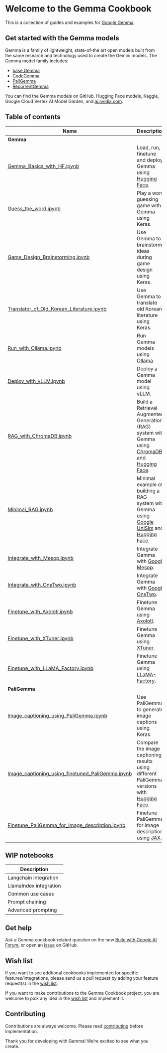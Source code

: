 # Welcome to the Gemma Cookbook
This is a collection of guides and examples for [Google Gemma](https://ai.google.dev/gemma/).

## Get started with the Gemma models
Gemma is a family of lightweight, state-of-the art open models built from the same research and technology used to create the Gemini models. The Gemma model family includes:
* [base Gemma](https://ai.google.dev/gemma/docs/model_card)
* [CodeGemma](https://ai.google.dev/gemma/docs/codegemma)
* [PaliGemma](https://ai.google.dev/gemma/docs/paligemma)
* [RecurrentGemma](https://ai.google.dev/gemma/docs/recurrentgemma)

You can find the Gemma models on GitHub, Hugging Face models, Kaggle, Google Cloud Vertex AI Model Garden, and [ai.nvidia.com](ai.nvidia.com).

## Table of contents

| Name                                                                                                           | Description                                                                                                                                              |
| -------------------------------------------------------------------------------------------------------------- | -------------------------------------------------------------------------------------------------------------------------------------------------------- |
| **Gemma**                                                                                                      |
| [Gemma_Basics_with_HF.ipynb](Gemma/Gemma_Basics_with_HF.ipynb)                                                 | Load, run, finetune and deploy Gemma using [Hugging Face](https://huggingface.co/).                                                                      |
| [Guess_the_word.ipynb](Gemma/Guess_the_word.ipynb)                                                             | Play a word guessing game with Gemma using Keras.                                                                                                        |
| [Game_Design_Brainstorming.ipynb](Gemma/Game_Design_Brainstorming.ipynb)                                       | Use Gemma to brainstorm ideas during game design using Keras.                                                                                            |
| [Translator_of_Old_Korean_Literature.ipynb](Gemma/Translator_of_Old_Korean_Literature.ipynb)                   | Use Gemma to translate old Korean literature using Keras.                                                                                                |
| [Run_with_Ollama.ipynb](Gemma/Run_with_Ollama.ipynb)                                                           | Run Gemma models using [Ollama](https://www.ollama.com/).                                                                                                |
| [Deploy_with_vLLM.ipynb](Gemma/Deploy_with_vLLM.ipynb)                                                         | Deploy a Gemma model using [vLLM](https://github.com/vllm-project/vllm).                                                                                 |
| [RAG_with_ChromaDB.ipynb](Gemma/RAG_with_ChromaDB.ipynb)                                                       | Build a Retrieval Augmented Generation (RAG) system with Gemma using [ChromaDB](https://www.trychroma.com/) and [Hugging Face](https://huggingface.co/). |
| [Minimal_RAG.ipynb](Gemma/Minimal_RAG.ipynb)                                                                   | Minimal example of building a RAG system with Gemma using [Google UniSim](https://github.com/google/unisim) and [Hugging Face](https://huggingface.co/). |
| [Integrate_with_Mesop.ipynb](Gemma/Integrate_with_Mesop.ipynb)                                                 | Integrate Gemma with [Google Mesop](https://google.github.io/mesop/).                                                                                    |
| [Integrate_with_OneTwo.ipynb](Gemma/Integrate_with_OneTwo.ipynb)                                               | Integrate Gemma with [Google OneTwo](https://github.com/google-deepmind/onetwo).                                                                         |
| [Finetune_with_Axolotl.ipynb](Gemma/Finetune_with_Axolotl.ipynb)                                               | Finetune Gemma using [Axolotl](https://github.com/OpenAccess-AI-Collective/axolotl).                                                                     |
| [Finetune_with_XTuner.ipynb](Gemma/Finetune_with_XTuner.ipynb)                                                 | Finetune Gemma using [XTuner](https://github.com/InternLM/xtuner).                                                                                       |
| [Finetune_with_LLaMA_Factory.ipynb](Gemma/Finetune_with_LLaMA_Factory.ipynb)                                   | Finetune Gemma using [LLaMA-Factory](https://github.com/hiyouga/LLaMA-Factory).                                                                          |
| **PaliGemma**                                                                                                  |
| [Image_captioning_using_PaliGemma.ipynb](PaliGemma/Image_captioning_using_PaliGemma.ipynb)                     | Use PaliGemma to generate image captions using Keras.                                                                                                    |
| [Image_captioning_using_finetuned_PaliGemma.ipynb](PaliGemma/Image_captioning_using_finetuned_PaliGemma.ipynb) | Compare the image captioning results using different PaliGemma versions with [Hugging Face](https://huggingface.co/).                                    |
| [Finetune_PaliGemma_for_image_description.ipynb](PaliGemma/Finetune_PaliGemma_for_image_description.ipynb)     | Finetune PaliGemma for image description using [JAX](https://github.com/google/jax).                                                                     |


## WIP notebooks

| Description            |
| ---------------------- |
| Langchain integration  |
| LlamaIndex integration |
| Common use cases       |
| Prompt chaining        |
| Advanced prompting     |

## Get help
Ask a Gemma cookbook-related question on the new [Build with Google AI Forum](https://discuss.ai.google.dev/), or open an [issue](https://github.com/google-gemini/gemma-cookbook/issues) on GitHub.

## Wish list
If you want to see addtional cookbooks implemented for specific features/integrations, please send us a pull request by adding your feature request(s) in the [wish list](https://github.com/google-gemini/gemma-cookbook/blob/main/WISHLIST.md). 

If you want to make contributions to the Gemma Cookbook project, you are welcome to pick any idea in the [wish list](https://github.com/google-gemini/gemma-cookbook/blob/main/WISHLIST.md) and implement it.

## Contributing
Contributions are always welcome. Please read [contributing](https://github.com/google-gemini/gemma-cookbook/blob/main/CONTRIBUTING.md) before implementation.

Thank you for developing with Gemma! We’re excited to see what you create.
